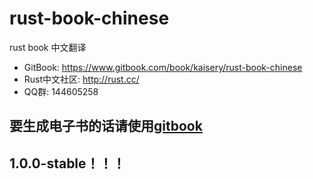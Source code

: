 # rust-book-chinese
rust book 中文翻译

* GitBook: https://www.gitbook.com/book/kaisery/rust-book-chinese
* Rust中文社区: http://rust.cc/
* QQ群: 144605258

## 要生成电子书的话请使用[gitbook](https://github.com/GitbookIO/gitbook)

## 1.0.0-stable！！！
